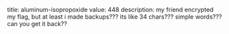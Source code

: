 title: aluminum-isopropoxide
value: 448
description: my friend encrypted my flag, but at least i made backups??? its like 34 chars??? simple words??? can you get it back??